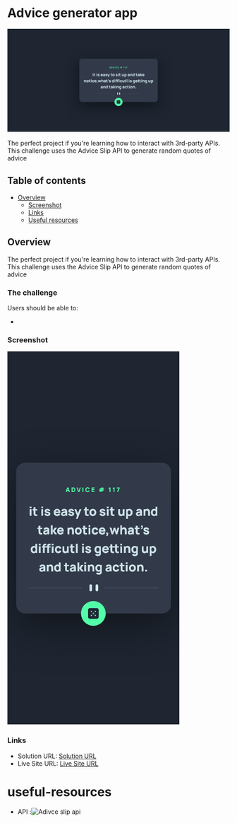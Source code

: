 # Advice generator app

![desktop-view](./images/desktop.png)

The perfect project if you're learning how to interact with 3rd-party APIs. 
This challenge uses the Advice Slip API to generate random quotes of advice

## Table of contents

- [Overview](#overview)
  - [Screenshot](#screenshot)
  - [Links](#links)
  - [Useful resources](#useful-resources)


## Overview
The perfect project if you're learning how to interact with 3rd-party APIs. 
This challenge uses the Advice Slip API to generate random quotes of advice


### The challenge

Users should be able to:

- 

### Screenshot

![mobile-viw](./images/mobile.png)

### Links

- Solution URL: [Solution URL](https://your-solution-url.com)
- Live Site URL: [Live Site URL](https://your-live-site-url.com)



# useful-resources

- API :![Adivce slip api](https://api.adviceslip.com/)

